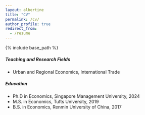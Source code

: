 ```yaml
---
layout: albertine
title: "CV"
permalink: /cv/
author_profile: true
redirect_from:
  - /resume
---
```


{% include base_path %}
##### Teaching and Research Fields
- Urban and Regional Economics, International Trade
  
##### Education
- Ph.D in Economics, Singapore Management University, 2024
- M.S. in Economics, Tufts University, 2019
- B.S. in Economics, Renmin University of China, 2017


